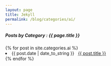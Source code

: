 ```yaml
---
layout: page
title: Jekyll
permalink: /blog/categories/ai/
---
```


<h5> Posts by Category : {{ page.title }} </h5>

<div class="card">
{% for post in site.categories.ai %}
 <li class="category-posts"><span>{{ post.date | date_to_string }}</span> &nbsp; <a href="{{ post.url }}">{{ post.title }}</a></li>
{% endfor %}
</div>